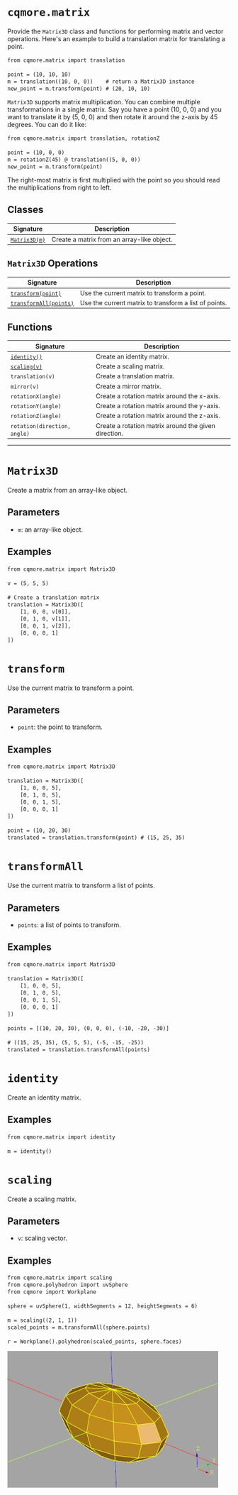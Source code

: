 # `cqmore.matrix`

Provide the `Matrix3D` class and functions for performing matrix and vector operations. Here's an example to build a translation matrix for translating a point.

    from cqmore.matrix import translation

    point = (10, 10, 10)
    m = translation((10, 0, 0))    # return a Matrix3D instance
    new_point = m.transform(point) # (20, 10, 10)

`Matrix3D` supports matrix multiplication. You can combine multiple transformations in a single matrix. Say you have a point (10, 0, 0) and you want to translate it by (5, 0, 0) and then rotate it around the z-axis by 45 degrees. You can do it like:

    from cqmore.matrix import translation, rotationZ

    point = (10, 0, 0)
    m = rotationZ(45) @ translation((5, 0, 0))
    new_point = m.transform(point) 

The right-most matrix is first multiplied with the point so you should read the multiplications from right to left. 

## Classes

 Signature | Description
--|--
[`Matrix3D(m)`](matrix.md#matrix3d) | Create a matrix from an array-like object.

## `Matrix3D` Operations

 Signature | Description
--|--
[`transform(point)`](matrix.md#transform) | Use the current matrix to transform a point.
[`transformAll(points)`](matrix.md#transformall) | Use the current matrix to transform a list of points.


## Functions

 Signature | Description
--|--
[`identity()`](matrix.md#identity) | Create an identity matrix.
[`scaling(v)`](matrix.md#scaling) | Create a scaling matrix.
`translation(v)` | Create a translation matrix.
`mirror(v)` | Create a mirror matrix.
`rotationX(angle)` | Create a rotation matrix around the x-axis.
`rotationY(angle)` | Create a rotation matrix around the y-axis.
`rotationZ(angle)` | Create a rotation matrix around the z-axis.
`rotation(direction, angle)` | Create a rotation matrix around the given direction.

----

# `Matrix3D`

Create a matrix from an array-like object.

## Parameters

- `m`: an array-like object.

## Examples 

    from cqmore.matrix import Matrix3D

    v = (5, 5, 5)

    # Create a translation matrix
    translation = Matrix3D([
        [1, 0, 0, v[0]],
        [0, 1, 0, v[1]],
        [0, 0, 1, v[2]],
        [0, 0, 0, 1]
    ])

# `transform`

Use the current matrix to transform a point.

## Parameters

- `point`: the point to transform.

## Examples 

    from cqmore.matrix import Matrix3D

    translation = Matrix3D([
        [1, 0, 0, 5],
        [0, 1, 0, 5],
        [0, 0, 1, 5],
        [0, 0, 0, 1]
    ])

    point = (10, 20, 30)
    translated = translation.transform(point) # (15, 25, 35)

# `transformAll`

Use the current matrix to transform a list of points.

## Parameters

- `points`: a list of points to transform.

## Examples 

    from cqmore.matrix import Matrix3D

    translation = Matrix3D([
        [1, 0, 0, 5],
        [0, 1, 0, 5],
        [0, 0, 1, 5],
        [0, 0, 0, 1]
    ])

    points = [(10, 20, 30), (0, 0, 0), (-10, -20, -30)]

    # ((15, 25, 35), (5, 5, 5), (-5, -15, -25))
    translated = translation.transformAll(points) 

# `identity`

Create an identity matrix.

## Examples 

    from cqmore.matrix import identity

    m = identity()

# `scaling`

Create a scaling matrix.

## Parameters

- `v`: scaling vector.

## Examples 

    from cqmore.matrix import scaling
    from cqmore.polyhedron import uvSphere
    from cqmore import Workplane

    sphere = uvSphere(1, widthSegments = 12, heightSegments = 6)

    m = scaling((2, 1, 1)) 
    scaled_points = m.transformAll(sphere.points)

    r = Workplane().polyhedron(scaled_points, sphere.faces)

![scaling](images/matrix_scaling.JPG)

